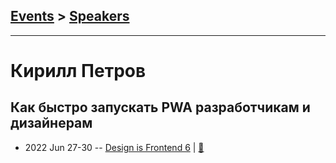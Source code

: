 ## [Events](../README.md) > [Speakers](../speakers.md)
---

# Кирилл Петров

## Как быстро запускать PWA разработчикам и дизайнерам
- 2022 Jun 27-30 -- [Design is Frontend 6](https://youtu.be/e_7-9aiIydo)  | [:notebook:](https://docs.google.com/presentation/d/1GwFomc18LusSGT2g40AxXgRNeIoorLBpucKFIfJ4JAU/edit)  
